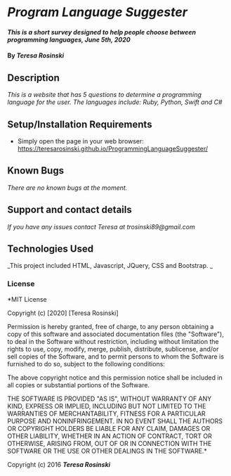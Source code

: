 # _Program Language Suggester_

#### _This is a short survey designed to help people choose between programming languages, June 5th, 2020_

#### By _**Teresa Rosinski**_

## Description

_This is a website that has 5 questions to determine a programming language for the user. The languages include: Ruby, Python, Swift and C#_

## Setup/Installation Requirements

* Simply open the page in your web browser: https://teresarosinski.github.io/ProgrammingLanguageSuggester/

## Known Bugs

_There are no known bugs at the moment._

## Support and contact details

_If you have any issues contact Teresa at trosinski89@gmail.com_

## Technologies Used

_This project included HTML, Javascript, JQuery, CSS and Bootstrap. _

### License

*MIT License

Copyright (c) [2020] [Teresa Rosinski]

Permission is hereby granted, free of charge, to any person obtaining a copy
of this software and associated documentation files (the "Software"), to deal
in the Software without restriction, including without limitation the rights
to use, copy, modify, merge, publish, distribute, sublicense, and/or sell
copies of the Software, and to permit persons to whom the Software is
furnished to do so, subject to the following conditions:

The above copyright notice and this permission notice shall be included in all
copies or substantial portions of the Software.

THE SOFTWARE IS PROVIDED "AS IS", WITHOUT WARRANTY OF ANY KIND, EXPRESS OR
IMPLIED, INCLUDING BUT NOT LIMITED TO THE WARRANTIES OF MERCHANTABILITY,
FITNESS FOR A PARTICULAR PURPOSE AND NONINFRINGEMENT. IN NO EVENT SHALL THE
AUTHORS OR COPYRIGHT HOLDERS BE LIABLE FOR ANY CLAIM, DAMAGES OR OTHER
LIABILITY, WHETHER IN AN ACTION OF CONTRACT, TORT OR OTHERWISE, ARISING FROM,
OUT OF OR IN CONNECTION WITH THE SOFTWARE OR THE USE OR OTHER DEALINGS IN THE
SOFTWARE.*

Copyright (c) 2016 **_Teresa Rosinski_**
